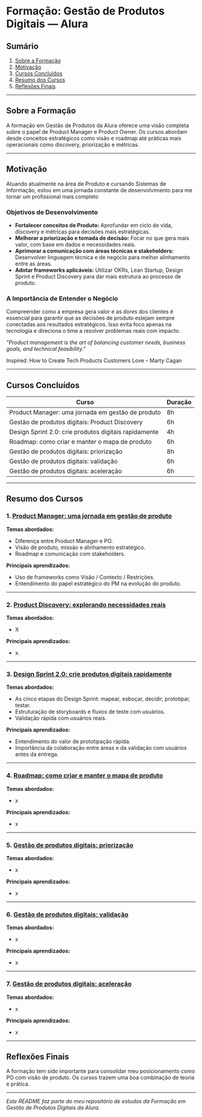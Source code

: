 # Formação: Gestão de Produtos Digitais — Alura

## Sumário

1. [Sobre a Formação](#sobre-a-formação)
2. [Motivação](#motivação)
3. [Cursos Concluídos](#cursos-concluídos)
4. [Resumo dos Cursos](#resumo-dos-cursos)
5. [Reflexões Finais](#reflexões-finais)

---

## Sobre a Formação

A formação em Gestão de Produtos da Alura oferece uma visão completa sobre o papel de Product Manager e Product Owner. Os cursos abordam desde conceitos estratégicos como visão e roadmap até práticas mais operacionais como discovery, priorização e métricas.

---

## Motivação

Atuando atualmente na área de Produto e cursando Sistemas de Informação, estou em uma jornada constante de desenvolvimento para me tornar um profissional mais completo

### Objetivos de Desenvolvimento
- **Fortalecer conceitos de Produto:** Aprofundar em ciclo de vida, discovery e métricas para decisões mais estratégicas.
- **Melhorar a priorização e tomada de decisão:** Focar no que gera mais valor, com base em dados e necessidades reais.
- **Aprimorar a comunicação com áreas técnicas e stakeholders:** Desenvolver linguagem técnica e de negócio para melhor alinhamento entre as áreas.
- **Adotar frameworks aplicáveis:** Utilizar OKRs, Lean Startup, Design Sprint e Product Discovery para dar mais estrutura ao processo de produto.

### A Importância de Entender o Negócio

Compreender como a empresa gera valor e as dores dos clientes é essencial para garantir que as decisões de produto estejam sempre conectadas aos resultados estratégicos. Isso evita foco apenas na tecnologia e direciona o time a resolver problemas reais com impacto.

*"Product management is the art of balancing customer needs, business goals, and technical feasibility."*

Inspired: How to Create Tech Products Customers Love – Marty Cagan


---

## Cursos Concluídos

| Curso | Duração |
|------|--------|
| Product Manager: uma jornada em gestão de produto | 8h |
| Gestão de produtos digitais: Product Discovery | 6h |
| Design Sprint 2.0: crie produtos digitais rapidamente | 4h |
| Roadmap: como criar e manter o mapa de produto |6h |
| Gestão de produtos digitais: priorização | 8h |
| Gestão de produtos digitais: validação | 6h |
| Gestão de produtos digitais: aceleração | 6h |

---

## Resumo dos Cursos
 
### 1. [Product Manager: uma jornada em gestão de produto](/Product%20Manager)
 
**Temas abordados:**
 
- Diferença entre Product Manager e PO.
- Visão de produto, missão e alinhamento estratégico.
- Roadmap e comunicação com stakeholders.
 
**Principais aprendizados:**
 
- Uso de frameworks como Visão / Contexto / Restrições.
- Entendimento do papel estratégico do PM na evolução do produto.
 
---
 
### 2. [Product Discovery: explorando necessidades reais](/Product%20Discovery)
 
**Temas abordados:**
 
- X
 
**Principais aprendizados:**
 
- x.
 
---
 
### 3. [Design Sprint 2.0: crie produtos digitais rapidamente](/Design%20Sprint)
 
**Temas abordados:**
 
- As cinco etapas do Design Sprint: mapear, esboçar, decidir, prototipar, testar.
- Estruturação de storyboards e fluxos de teste com usuários.
- Validação rápida com usuários reais.
 
**Principais aprendizados:**
 
- Entendimento do valor de prototipação rápida.
- Importância da colaboração entre áreas e da validação com usuários antes da entrega.
 
---

### 4. [Roadmap: como criar e manter o mapa de produto](/Roadmap)
 
**Temas abordados:**
 
- x
 
**Principais aprendizados:**
 
- x
 
---

### 5. [Gestão de produtos digitais: priorização](/Priorização)
 
**Temas abordados:**
 
- x
 
**Principais aprendizados:**
 
- x
 
---

### 6. [Gestão de produtos digitais: validação](/Validação)
 
**Temas abordados:**
 
- x
 
**Principais aprendizados:**
 
- x
 
---

### 7. [Gestão de produtos digitais: aceleração](/Aceleração)
 
**Temas abordados:**
 
- x
 
**Principais aprendizados:**
 
- x
 
---
 ## Reflexões Finais
 
A formação tem sido importante para consolidar meu posicionamento como PO com visão de produto. Os cursos trazem uma boa combinação de teoria e prática.
 
---
 
*Este README faz parte do meu repositório de estudos da Formação em Gestão de Produtos Digitais da Alura.*
